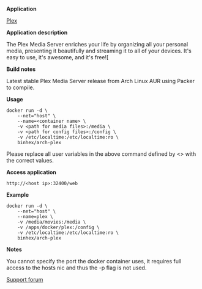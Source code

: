 **Application**

[Plex](https://plex.tv/)

**Application description**

The Plex Media Server enriches your life by organizing all your personal media, presenting it beautifully and streaming it to all of your devices. It's easy to use, it's awesome, and it's free![

**Build notes**

Latest stable Plex Media Server release from Arch Linux AUR using Packer to compile.

**Usage**
```
docker run -d \
	--net="host" \
	--name=<container name> \
	-v <path for media files>:/media \
	-v <path for config files>:/config \
	-v /etc/localtime:/etc/localtime:ro \
	binhex/arch-plex

```

Please replace all user variables in the above command defined by <> with the correct values.

**Access application**

`http://<host ip>:32400/web`

**Example**
```
docker run -d \
	--net="host" \
	--name=plex \
	-v /media/movies:/media \
	-v /apps/docker/plex:/config \
	-v /etc/localtime:/etc/localtime:ro \
	binhex/arch-plex
```

**Notes**

You cannot specify the port the docker container uses, it requires full access to the hosts nic and thus the -p flag is not used.

[Support forum](http://lime-technology.com/forum/index.php?topic=45844.0)